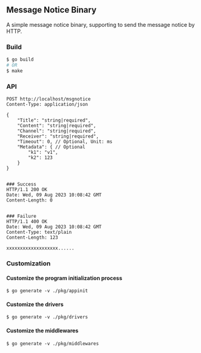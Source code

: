 ## Message Notice Binary
A simple message notice binary, supporting to send the message notice by HTTP.


### Build
```bash
$ go build
# OR
$ make
```


### API
```http
POST http://localhost/msgnotice
Content-Type: application/json

{
    "Title": "string|required",
    "Content": "string|required",
    "Channel": "string|required",
    "Receiver": "string|required",
    "Timeout": 0, // Optional, Unit: ms
    "Metadata": { // Optional
        "k1": "v1",
        "k2": 123
    }
}


### Success
HTTP/1.1 200 OK
Date: Wed, 09 Aug 2023 10:08:42 GMT
Content-Length: 0


### Failure
HTTP/1.1 400 OK
Date: Wed, 09 Aug 2023 10:08:42 GMT
Content-Type: text/plain
Content-Length: 123

xxxxxxxxxxxxxxxxxxx......
```


### Customization

#### Customize the program initialization process
```
$ go generate -v ./pkg/appinit
```

#### Customize the drivers
```
$ go generate -v ./pkg/drivers
```

#### Customize the middlewares
```
$ go generate -v ./pkg/middlewares
```
